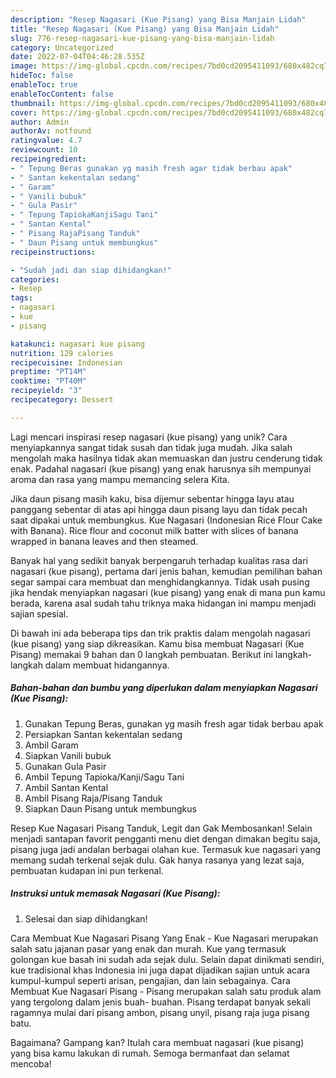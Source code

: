 ```yaml
---
description: "Resep Nagasari (Kue Pisang) yang Bisa Manjain Lidah"
title: "Resep Nagasari (Kue Pisang) yang Bisa Manjain Lidah"
slug: 776-resep-nagasari-kue-pisang-yang-bisa-manjain-lidah
category: Uncategorized
date: 2022-07-04T04:46:28.535Z
image: https://img-global.cpcdn.com/recipes/7bd0cd2095411093/680x482cq70/nagasari-kue-pisang-foto-resep-utama.jpg
hideToc: false
enableToc: true
enableTocContent: false
thumbnail: https://img-global.cpcdn.com/recipes/7bd0cd2095411093/680x482cq70/nagasari-kue-pisang-foto-resep-utama.jpg
cover: https://img-global.cpcdn.com/recipes/7bd0cd2095411093/680x482cq70/nagasari-kue-pisang-foto-resep-utama.jpg
author: Admin
authorAv: notfound
ratingvalue: 4.7
reviewcount: 10
recipeingredient:
- " Tepung Beras gunakan yg masih fresh agar tidak berbau apak"
- " Santan kekentalan sedang"
- " Garam"
- " Vanili bubuk"
- " Gula Pasir"
- " Tepung TapiokaKanjiSagu Tani"
- " Santan Kental"
- " Pisang RajaPisang Tanduk"
- " Daun Pisang untuk membungkus"
recipeinstructions:

- "Sudah jadi dan siap dihidangkan!"
categories:
- Resep
tags:
- nagasari
- kue
- pisang

katakunci: nagasari kue pisang 
nutrition: 129 calories
recipecuisine: Indonesian
preptime: "PT14M"
cooktime: "PT40M"
recipeyield: "3"
recipecategory: Dessert

---
```





Lagi mencari inspirasi resep nagasari (kue pisang) yang unik? Cara menyiapkannya sangat tidak susah dan tidak juga mudah. Jika salah mengolah maka hasilnya tidak akan memuaskan dan justru cenderung tidak enak. Padahal nagasari (kue pisang) yang enak harusnya sih mempunyai aroma dan rasa yang mampu memancing selera Kita.





Jika daun pisang masih kaku, bisa dijemur sebentar hingga layu atau panggang sebentar di atas api hingga daun pisang layu dan tidak pecah saat dipakai untuk membungkus. Kue Nagasari (Indonesian Rice Flour Cake with Banana). Rice flour and coconut milk batter with slices of banana wrapped in banana leaves and then steamed.

Banyak hal yang sedikit banyak berpengaruh terhadap kualitas rasa dari nagasari (kue pisang), pertama dari jenis bahan, kemudian pemilihan bahan segar sampai cara membuat dan menghidangkannya. Tidak usah pusing jika hendak menyiapkan nagasari (kue pisang) yang enak di mana pun kamu berada, karena asal sudah tahu triknya maka hidangan ini mampu menjadi sajian spesial.






Di bawah ini ada beberapa tips dan trik praktis dalam mengolah nagasari (kue pisang) yang siap dikreasikan. Kamu bisa membuat Nagasari (Kue Pisang) memakai 9 bahan dan 0 langkah pembuatan. Berikut ini langkah-langkah dalam membuat hidangannya.

<!--inarticleads1-->

##### Bahan-bahan dan bumbu yang diperlukan dalam menyiapkan Nagasari (Kue Pisang):

1. Gunakan  Tepung Beras, gunakan yg masih fresh agar tidak berbau apak
1. Persiapkan  Santan kekentalan sedang
1. Ambil  Garam
1. Siapkan  Vanili bubuk
1. Gunakan  Gula Pasir
1. Ambil  Tepung Tapioka/Kanji/Sagu Tani
1. Ambil  Santan Kental
1. Ambil  Pisang Raja/Pisang Tanduk
1. Siapkan  Daun Pisang untuk membungkus


Resep Kue Nagasari Pisang Tanduk, Legit dan Gak Membosankan! Selain menjadi santapan favorit pengganti menu diet dengan dimakan begitu saja, pisang juga jadi andalan berbagai olahan kue. Termasuk kue nagasari yang memang sudah terkenal sejak dulu. Gak hanya rasanya yang lezat saja, pembuatan kudapan ini pun terkenal. 

<!--inarticleads2-->

##### Instruksi untuk memasak Nagasari (Kue Pisang):


1. Selesai dan siap dihidangkan!

Cara Membuat Kue Nagasari Pisang Yang Enak - Kue Nagasari merupakan salah satu jajanan pasar yang enak dan murah. Kue yang termasuk golongan kue basah ini sudah ada sejak dulu. Selain dapat dinikmati sendiri, kue tradisional khas Indonesia ini juga dapat dijadikan sajian untuk acara kumpul-kumpul seperti arisan, pengajian, dan lain sebagainya. Cara Membuat Kue Nagasari Pisang - Pisang merupakan salah satu produk alam yang tergolong dalam jenis buah- buahan. Pisang terdapat banyak sekali ragamnya mulai dari pisang ambon, pisang unyil, pisang raja juga pisang batu. 

Bagaimana? Gampang kan? Itulah cara membuat nagasari (kue pisang) yang bisa kamu lakukan di rumah. Semoga bermanfaat dan selamat mencoba!
